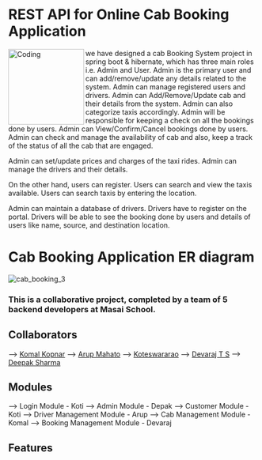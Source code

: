 # REST API for Online Cab Booking Application
<img align="left" alt="Coding" width="153" src="https://www.canva.com/design/DAFRYUyU4Bg/ssmgYsuEbUyHEYvAIVVpWg/edit?utm_content=DAFRYUyU4Bg&utm_campaign=designshare&utm_medium=link2&utm_source=sharebutton.jpg)
">

we  have designed a cab Booking System project in spring boot & hibernate, which has three main roles i.e. Admin and User. Admin is the primary user and can add/remove/update any details related to the system. Admin can manage registered users and drivers. Admin can Add/Remove/Update cab and their details from the system. Admin can also categorize taxis accordingly. Admin will be responsible for keeping a check on all the bookings done by users. Admin can View/Confirm/Cancel bookings done by users. Admin can check and manage the availability of cab and also, keep a track of the status of all the cab that are engaged.

Admin can set/update prices and charges of the taxi rides. Admin can manage the drivers and their details.

On the other hand, users can register. Users can search and view the taxis available. Users can search taxis by entering the location.

Admin can maintain a database of drivers. Drivers have to register on the portal. Drivers will be able to see the booking done by users and details of users like name, source, and destination location.

# Cab Booking Application ER diagram
![cab_booking_3](https://user-images.githubusercontent.com/68966858/185020617-92914a9c-b5e2-4b3b-aa36-dc6a26454cba.jpeg)

### This is a collaborative project, completed by a team of 5 backend developers at Masai School.

## Collaborators

--> [Komal Kopnar](https://www.github.com/Komalkopnar622)
--> [Arup Mahato](https://www.github.com/arupx3492)
--> [Koteswararao](https://www.github.com/Koti79k)
--> [Devaraj T S](https://www.github.com/devrajts)
--> [Deepak Sharma](https://www.github.com/brahmandeepak)

## Modules

-->	Login Module - Koti
-->	Admin Module - Depak
-->	Customer Module - Koti
-->	Driver Management Module - Arup
-->	Cab Management Module - Komal
-->	Booking Management Module - Devaraj

## Features


